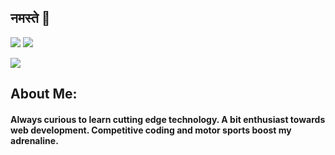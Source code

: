 ## नमस्ते 🙏
[![](https://img.shields.io/badge/LinkedIn-ayushkumar25-blue)](https://www.linkedin.com/in/ayushkumar25/)
[![](https://img.shields.io/badge/Gmail-ayush2608%40gmail.com-red)](mailto:ayush2608@gmail.com)

![](https://github.com/ayushkumar-25/ayushkumar-25/blob/master/aboutMe.png)
<!-- TO make screenshot of your code, copy below link:  
https://carbon.now.sh/ -->

## About Me:
#### Always curious to learn cutting edge technology. A bit enthusiast towards web development. Competitive coding and motor sports boost my adrenaline. <br> <br>



